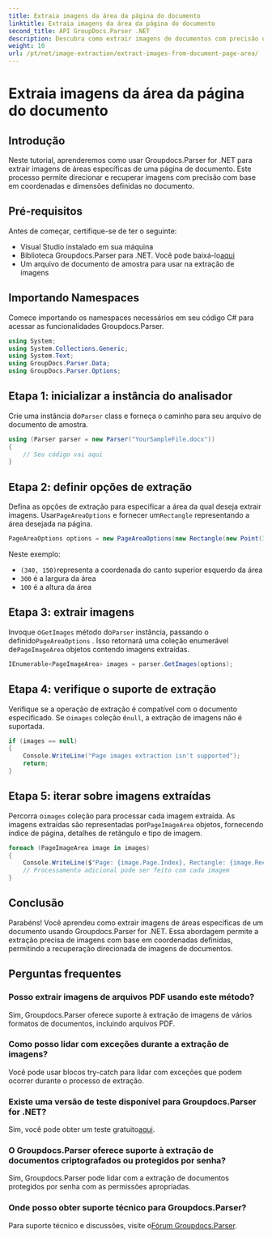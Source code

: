 ```yaml
---
title: Extraia imagens da área da página do documento
linktitle: Extraia imagens da área da página do documento
second_title: API GroupDocs.Parser .NET
description: Descubra como extrair imagens de documentos com precisão usando Groupdocs.Parser for .NET. Aprenda a direcionar áreas específicas para extração precisa de imagens.
weight: 10
url: /pt/net/image-extraction/extract-images-from-document-page-area/
---
```


# Extraia imagens da área da página do documento

## Introdução
Neste tutorial, aprenderemos como usar Groupdocs.Parser for .NET para extrair imagens de áreas específicas de uma página de documento. Este processo permite direcionar e recuperar imagens com precisão com base em coordenadas e dimensões definidas no documento.
## Pré-requisitos
Antes de começar, certifique-se de ter o seguinte:
- Visual Studio instalado em sua máquina
-  Biblioteca Groupdocs.Parser para .NET. Você pode baixá-lo[aqui](https://releases.groupdocs.com/parser/net/)
- Um arquivo de documento de amostra para usar na extração de imagens
## Importando Namespaces
Comece importando os namespaces necessários em seu código C# para acessar as funcionalidades Groupdocs.Parser.
```csharp
using System;
using System.Collections.Generic;
using System.Text;
using GroupDocs.Parser.Data;
using GroupDocs.Parser.Options;
```
## Etapa 1: inicializar a instância do analisador
 Crie uma instância do`Parser` class e forneça o caminho para seu arquivo de documento de amostra.
```csharp
using (Parser parser = new Parser("YourSampleFile.docx"))
{
    // Seu código vai aqui
}
```
## Etapa 2: definir opções de extração
 Defina as opções de extração para especificar a área da qual deseja extrair imagens. Usar`PageAreaOptions` e fornecer um`Rectangle` representando a área desejada na página.
```csharp
PageAreaOptions options = new PageAreaOptions(new Rectangle(new Point(340, 150), new Size(300, 100)));
```
Neste exemplo:
- `(340, 150)`representa a coordenada do canto superior esquerdo da área
- `300` é a largura da área
- `100` é a altura da área
## Etapa 3: extrair imagens
 Invoque o`GetImages` método do`Parser` instância, passando o definido`PageAreaOptions` . Isso retornará uma coleção enumerável de`PageImageArea` objetos contendo imagens extraídas.
```csharp
IEnumerable<PageImageArea> images = parser.GetImages(options);
```
## Etapa 4: verifique o suporte de extração
 Verifique se a operação de extração é compatível com o documento especificado. Se o`images` coleção é`null`, a extração de imagens não é suportada.
```csharp
if (images == null)
{
    Console.WriteLine("Page images extraction isn't supported");
    return;
}
```
## Etapa 5: iterar sobre imagens extraídas
 Percorra o`images` coleção para processar cada imagem extraída. As imagens extraídas são representadas por`PageImageArea` objetos, fornecendo índice de página, detalhes de retângulo e tipo de imagem.
```csharp
foreach (PageImageArea image in images)
{
    Console.WriteLine($"Page: {image.Page.Index}, Rectangle: {image.Rectangle}, Type: {image.FileType}");
    // Processamento adicional pode ser feito com cada imagem
}
```
## Conclusão
Parabéns! Você aprendeu como extrair imagens de áreas específicas de um documento usando Groupdocs.Parser for .NET. Essa abordagem permite a extração precisa de imagens com base em coordenadas definidas, permitindo a recuperação direcionada de imagens de documentos.

## Perguntas frequentes
### Posso extrair imagens de arquivos PDF usando este método?
Sim, Groupdocs.Parser oferece suporte à extração de imagens de vários formatos de documentos, incluindo arquivos PDF.
### Como posso lidar com exceções durante a extração de imagens?
Você pode usar blocos try-catch para lidar com exceções que podem ocorrer durante o processo de extração.
### Existe uma versão de teste disponível para Groupdocs.Parser for .NET?
 Sim, você pode obter um teste gratuito[aqui](https://releases.groupdocs.com/).
### O Groupdocs.Parser oferece suporte à extração de documentos criptografados ou protegidos por senha?
Sim, Groupdocs.Parser pode lidar com a extração de documentos protegidos por senha com as permissões apropriadas.
### Onde posso obter suporte técnico para Groupdocs.Parser?
 Para suporte técnico e discussões, visite o[Fórum Groupdocs.Parser](https://forum.groupdocs.com/c/parser/17).